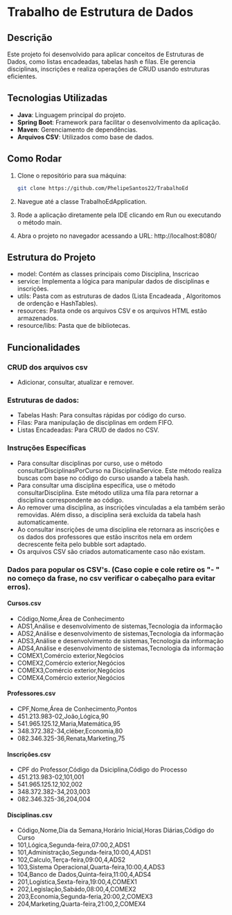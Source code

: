 # Trabalho de Estrutura de Dados

## Descrição
Este projeto foi desenvolvido para aplicar conceitos de Estruturas de Dados, como listas encadeadas, tabelas hash e filas. Ele gerencia disciplinas, inscrições e realiza operações de CRUD usando estruturas eficientes.

## Tecnologias Utilizadas
- **Java**: Linguagem principal do projeto.
- **Spring Boot**: Framework para facilitar o desenvolvimento da aplicação.
- **Maven**: Gerenciamento de dependências.
- **Arquivos CSV**: Utilizados como base de dados.

## Como Rodar

1. Clone o repositório para sua máquina:
   ```bash
   git clone https://github.com/PhelipeSantos22/TrabalhoEd
   
2. Navegue até a classe TrabalhoEdApplication.

3. Rode a aplicação diretamente pela IDE clicando em Run ou executando o método main.

4. Abra o projeto no navegador acessando a URL: http://localhost:8080/

## Estrutura do Projeto
- model: Contém as classes principais como Disciplina, Inscricao
- service: Implementa a lógica para manipular dados de disciplinas e inscrições.
- utils: Pasta com as estruturas de dados (Lista Encadeada , Algoritomos de ordenção e HashTables).
- resources: Pasta onde os arquivos CSV e os arquivos HTML estão armazenados.
- resource/libs: Pasta que de bibliotecas.

## Funcionalidades
### CRUD dos arquivos csv
- Adicionar, consultar, atualizar e remover.

### Estruturas de dados:
- Tabelas Hash: Para consultas rápidas por código do curso.
- Filas: Para manipulação de disciplinas em ordem FIFO.
- Listas Encadeadas: Para CRUD de dados no CSV.

### Instruções Específicas
- Para consultar disciplinas por curso, use o método consultarDisciplinasPorCurso na DisciplinaService. Este método realiza buscas com base no código do curso usando a tabela hash.
- Para consultar uma disciplina específica, use o método consultarDisciplina. Este método utiliza uma fila para retornar a disciplina correspondente ao código.
- Ao remover uma disciplina, as inscrições vinculadas a ela também serão removidas. Além disso, a disciplina será excluída da tabela hash automaticamente.
- Ao consultar inscrições de uma disciplina ele retornara as inscrições e os dados dos professores que estão inscritos nela em ordem decrescente feita pelo bubble sort adaptado.
- Os arquivos CSV são criados automaticamente caso não existam.

### Dados para popular os CSV's. (Caso copie e cole retire os "- " no começo da frase, no csv verificar o cabeçalho para evitar erros).
#### Cursos.csv 
- Código,Nome,Área de Conhecimento 
- ADS1,Análise e desenvolvimento de sistemas,Tecnologia da informação
- ADS2,Análise e desenvolvimento de sistemas,Tecnologia da informação
- ADS3,Análise e desenvolvimento de sistemas,Tecnologia da informação
- ADS4,Análise e desenvolvimento de sistemas,Tecnologia da informação
- COMEX1,Comércio exterior,Negócios
- COMEX2,Comércio exterior,Negócios
- COMEX3,Comércio exterior,Negócios
- COMEX4,Comércio exterior,Negócios

#### Professores.csv
- CPF,Nome,Área de Conhecimento,Pontos
- 451.213.983-02,João,Lógica,90
- 541.965.125.12,Maria,Matemática,95
- 348.372.382-34,cléber,Economia,80
- 082.346.325-36,Renata,Marketing,75

#### Inscrições.csv
- CPF do Professor,Código da Dsiciplina,Código do Processo
- 451.213.983-02,101,001
- 541.965.125.12,102,002
- 348.372.382-34,203,003
- 082.346.325-36,204,004

#### Disciplinas.csv
- Código,Nome,Dia da Semana,Horário Inicial,Horas Diárias,Código do Curso
- 101,Lógica,Segunda-feira,07:00,2,ADS1
- 101,Administração,Segunda-feira,10:00,4,ADS1
- 102,Calculo,Terça-feira,09:00,4,ADS2
- 103,Sistema Operacional,Quarta-feira,10:00,4,ADS3
- 104,Banco de Dados,Quinta-feira,11:00,4,ADS4
- 201,Logística,Sexta-feira,19:00,4,COMEX1
- 202,Legislação,Sabádo,08:00,4,COMEX2
- 203,Economia,Segunda-feria,20:00,2,COMEX3
- 204,Marketing,Quarta-feira,21:00,2,COMEX4

